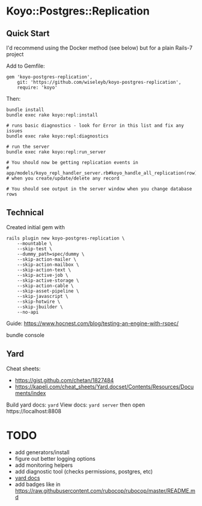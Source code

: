 # Koyo::Postgres::Replication

## Quick Start

I'd recommend using the Docker method (see below) but for a plain Rails-7 project

Add to Gemfile:

```
gem 'koyo-postgres-replication', 
    git: 'https://github.com/wiseleyb/koyo-postgres-replication',
    require: 'koyo'
```

Then:

```
bundle install
bundle exec rake koyo:repl:install

# runs basic diagnostics - look for Error in this list and fix any issues
bundle exec rake koyo:repl:diagnostics

# run the server
bundle exec rake koyo:repl:run_server

# You should now be getting replication events in
# app/models/koyo_repl_handler_server.rb#koyo_handle_all_replication(row)
# when you create/update/delete any record

# You should see output in the server window when you change database rows
```

## Technical 

Created initial gem with

```
rails plugin new koyo-postgres-replication \
    --mountable \
    --skip-test \
    --dummy_path=spec/dummy \
    --skip-action-mailer \
    --skip-action-mailbox \
    --skip-action-text \
    --skip-active-job \
    --skip-active-storage \
    --skip-action-cable \
    --skip-asset-pipeline \
    --skip-javascript \
    --skip-hotwire \
    --skip-jbuilder \
    --no-api
```

Guide: https://www.hocnest.com/blog/testing-an-engine-with-rspec/

bundle console


## Yard

Cheat sheets:
* https://gist.github.com/chetan/1827484
* https://kapeli.com/cheat_sheets/Yard.docset/Contents/Resources/Documents/index

Build yard docs: `yard`
View docs: `yard server` then open https://localhost:8808


# TODO

* add generators/install
* figure out better logging options
* add monitoring helpers
* add diagnostic tool (checks permissions, postgres, etc)
* [yard docs](https://gnuu.org/2009/11/21/generate-yard-docs-for-your-gem/)
* add badges like in https://raw.githubusercontent.com/rubocop/rubocop/master/README.md
